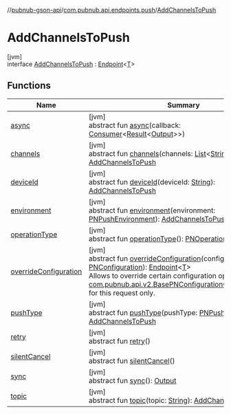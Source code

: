 //[pubnub-gson-api](../../../index.md)/[com.pubnub.api.endpoints.push](../index.md)/[AddChannelsToPush](index.md)

# AddChannelsToPush

[jvm]\
interface [AddChannelsToPush](index.md) : [Endpoint](../../com.pubnub.api.endpoints/-endpoint/index.md)&lt;[T](../../com.pubnub.api.endpoints/-endpoint/index.md)&gt;

## Functions

| Name | Summary |
|---|---|
| [async](../../com.pubnub.api.endpoints.presence/-heartbeat/index.md#1418965989%2FFunctions%2F126356644) | [jvm]<br>abstract fun [async](../../com.pubnub.api.endpoints.presence/-heartbeat/index.md#1418965989%2FFunctions%2F126356644)(callback: [Consumer](https://docs.oracle.com/javase/8/docs/api/java/util/function/Consumer.html)&lt;[Result](../../../../../pubnub-core/pubnub-core-api/pubnub-core-api/com.pubnub.api.v2.callbacks/-result/index.md)&lt;[Output](../../../../../pubnub-core/pubnub-core-api/com.pubnub.api.endpoints.remoteaction/-remote-action/index.md)&gt;&gt;) |
| [channels](channels.md) | [jvm]<br>abstract fun [channels](channels.md)(channels: [List](https://docs.oracle.com/javase/8/docs/api/java/util/List.html)&lt;[String](https://docs.oracle.com/javase/8/docs/api/java/lang/String.html)&gt;): [AddChannelsToPush](index.md) |
| [deviceId](device-id.md) | [jvm]<br>abstract fun [deviceId](device-id.md)(deviceId: [String](https://docs.oracle.com/javase/8/docs/api/java/lang/String.html)): [AddChannelsToPush](index.md) |
| [environment](environment.md) | [jvm]<br>abstract fun [environment](environment.md)(environment: [PNPushEnvironment](../../../../../pubnub-core/pubnub-core-api/pubnub-core-api/com.pubnub.api.enums/-p-n-push-environment/index.md)): [AddChannelsToPush](index.md) |
| [operationType](../../com.pubnub.api.endpoints.presence/-heartbeat/index.md#1414065386%2FFunctions%2F126356644) | [jvm]<br>abstract fun [operationType](../../com.pubnub.api.endpoints.presence/-heartbeat/index.md#1414065386%2FFunctions%2F126356644)(): [PNOperationType](../../../../../pubnub-core/pubnub-core-api/pubnub-core-api/com.pubnub.api.enums/-p-n-operation-type/index.md) |
| [overrideConfiguration](../../com.pubnub.api.endpoints/-endpoint/override-configuration.md) | [jvm]<br>abstract fun [overrideConfiguration](../../com.pubnub.api.endpoints/-endpoint/override-configuration.md)(configuration: [PNConfiguration](../../com.pubnub.api.v2/-p-n-configuration/index.md)): [Endpoint](../../com.pubnub.api.endpoints/-endpoint/index.md)&lt;[T](../../com.pubnub.api.endpoints/-endpoint/index.md)&gt;<br>Allows to override certain configuration options (see [com.pubnub.api.v2.BasePNConfigurationOverride.Builder](../../../../../pubnub-core/pubnub-core-api/pubnub-core-api/com.pubnub.api.v2/-base-p-n-configuration-override/-builder/index.md)) for this request only. |
| [pushType](push-type.md) | [jvm]<br>abstract fun [pushType](push-type.md)(pushType: [PNPushType](../../../../../pubnub-core/pubnub-core-api/pubnub-core-api/com.pubnub.api.enums/-p-n-push-type/index.md)): [AddChannelsToPush](index.md) |
| [retry](../../com.pubnub.api.endpoints.presence/-heartbeat/index.md#2020801116%2FFunctions%2F126356644) | [jvm]<br>abstract fun [retry](../../com.pubnub.api.endpoints.presence/-heartbeat/index.md#2020801116%2FFunctions%2F126356644)() |
| [silentCancel](../../com.pubnub.api.endpoints.presence/-heartbeat/index.md#-675955969%2FFunctions%2F126356644) | [jvm]<br>abstract fun [silentCancel](../../com.pubnub.api.endpoints.presence/-heartbeat/index.md#-675955969%2FFunctions%2F126356644)() |
| [sync](../../com.pubnub.api.endpoints.presence/-heartbeat/index.md#40193115%2FFunctions%2F126356644) | [jvm]<br>abstract fun [sync](../../com.pubnub.api.endpoints.presence/-heartbeat/index.md#40193115%2FFunctions%2F126356644)(): [Output](../../../../../pubnub-core/pubnub-core-api/com.pubnub.api.endpoints.remoteaction/-remote-action/index.md) |
| [topic](topic.md) | [jvm]<br>abstract fun [topic](topic.md)(topic: [String](https://docs.oracle.com/javase/8/docs/api/java/lang/String.html)): [AddChannelsToPush](index.md) |
